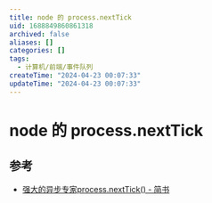 ```yaml
---
title: node 的 process.nextTick
uid: 1688849860861318
archived: false
aliases: []
categories: []
tags:
  - 计算机/前端/事件队列
createTime: "2024-04-23 00:07:33"
updateTime: "2024-04-23 00:07:33"
---
```


# node 的 process.nextTick

## 参考

- [强大的异步专家process.nextTick() - 简书](https://www.jianshu.com/p/5328c72279ff)
